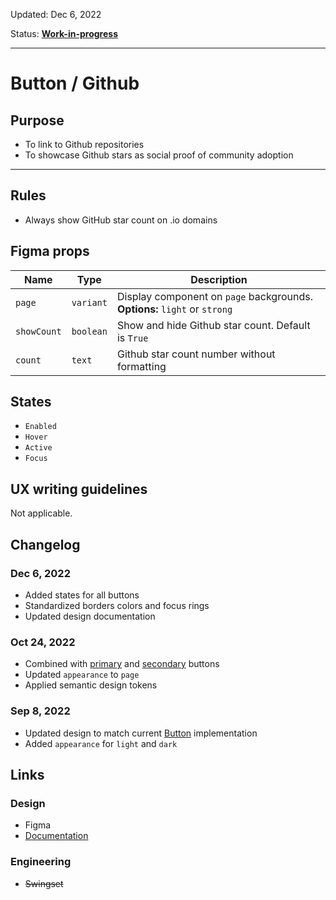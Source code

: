 Updated: Dec 6, 2022

Status: **[Work-in-progress](https://hashicorp-wpl-documentation.vercel.app/guides/can-i-use#work-in-progress)**

---

# Button / Github

## Purpose

- To link to Github repositories
- To showcase Github stars as social proof of community adoption

---

## Rules

- Always show GitHub star count on .io domains

## Figma props

| Name        | Type      | Description                                                               |
| ----------- | --------- | ------------------------------------------------------------------------- |
| `page`      | `variant` | Display component on `page` backgrounds. **Options:** `light` or `strong` |
| `showCount` | `boolean` | Show and hide Github star count. Default is `True`                        |
| `count`     | `text`    | Github star count number without formatting                               |

## States

- `Enabled`
- `Hover`
- `Active`
- `Focus`

## UX writing guidelines

Not applicable.

## Changelog

### Dec 6, 2022

- Added states for all buttons
- Standardized borders colors and focus rings
- Updated design documentation

### Oct 24, 2022

- Combined with [primary](https://hashicorp-wpl-documentation.vercel.app/components/button/primary) and [secondary](https://hashicorp-wpl-documentation.vercel.app/components/button/secondary) buttons
- Updated `appearance` to `page`
- Applied semantic design tokens

### Sep 8, 2022

- Updated design to match current [Button](https://hashicorp-wpl-documentation.vercel.app/components/button) implementation
- Added `appearance` for `light` and `dark`

## Links

### Design

- Figma
- [Documentation](https://hashicorp-wpl-documentation.vercel.app/components/button/github)

### Engineering

- ~~Swingset~~
